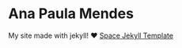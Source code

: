 # Ana Paula Mendes
My site made with jekyll! ♥
[Space Jekyll Template](http://jekyllthemes.org/themes/space-jekyll-template/)
